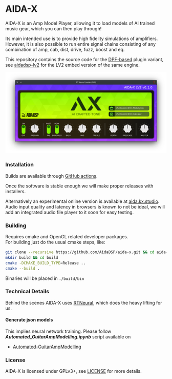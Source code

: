 # AIDA-X

AIDA-X is an Amp Model Player, allowing it to load models of AI trained music gear, which you can then play through!

Its main intended use is to provide high fidelity simulations of amplifiers.  
However, it is also possible to run entire signal chains consisting of any combination of amp, cab, dist, drive, fuzz, boost and eq.

This repository contains the source code for the [DPF-based](https://github.com/DISTRHO/DPF) plugin variant, see [aidadsp-lv2](https://github.com/AidaDSP/aidadsp-lv2) for the LV2 embed version of the same engine.

![screenshot](utils/Screenshot.png "Screenshot")

### Installation ###

Builds are available through [GitHub actions](https://github.com/AidaDSP/aida-x/actions/workflows/build.yml).

Once the software is stable enough we will make proper releases with installers.

Alternatively an experimental online version is available at [aida.kx.studio](https://aida.kx.studio/).  
Audio input quality and latency in browsers is known to not be ideal, we will add an integrated audio file player to it soon for easy testing.

### Building ###

Requires cmake and OpenGL related developer packages.  
For building just do the usual cmake steps, like:

```sh
git clone --recursive https://github.com/AidaDSP/aida-x.git && cd aida-x
mkdir build && cd build
cmake -DCMAKE_BUILD_TYPE=Release ..
cmake --build .
```

Binaries will be placed in `./build/bin`

### Technical Details ###

Behind the scenes AIDA-X uses [RTNeural](https://github.com/jatinchowdhury18/RTNeural), which does the heavy lifting for us.

#### Generate json models ####

This implies neural network training. Please follow __*Automated_GuitarAmpModelling.ipynb*__ script available on

- [Automated-GuitarAmpModelling](https://github.com/MaxPayne86/Automated-GuitarAmpModelling/tree/aidadsp_devel)

### License ###

AIDA-X is licensed under GPLv3+, see [LICENSE](LICENSE) for more details.
